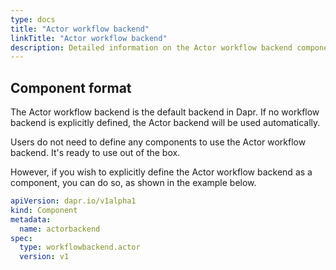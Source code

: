```yaml
---
type: docs
title: "Actor workflow backend"
linkTitle: "Actor workflow backend"
description: Detailed information on the Actor workflow backend component
---
```


## Component format

The Actor workflow backend is the default backend in Dapr. If no workflow backend is explicitly defined, the Actor backend will be used automatically.

Users do not need to define any components to use the Actor workflow backend. It's ready to use out of the box.

However, if you wish to explicitly define the Actor workflow backend as a component, you can do so, as shown in the example below.

```yaml
apiVersion: dapr.io/v1alpha1
kind: Component
metadata:
  name: actorbackend
spec:
  type: workflowbackend.actor
  version: v1
```

